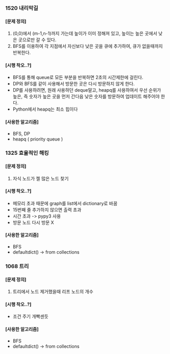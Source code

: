 ### 1520 내리막길
#### [문제 정의]
1. (0,0)에서 (m-1,n-1)까지 가는데 높이가 이미 정해져 있고, 높이는 높은 곳에서 낮은 곳으로만 갈 수 있다.
2.  BFS를 이용하여 각 지점에서 자신보다 낮은 곳을 큐에 추가하여, 큐가 없을때까지 반복한다.

#### [시행 착오..?]
+ BFS를 통해 queue로 모든 부분을 반복하면 2초의 시간제한에 걸린다.
+ DP와 BFS를 같이 사용해서 방문한 곳은 다시 방문하지 않게 한다.
+ DP를 사용하려면, 원래 사용하던 deque말고, heapq를 사용하여서 우선 순위가 높은, 즉 숫자가 높은 곳을 먼저 간다음 낮은 숫자를 방문하여 업데이트 해주어야 한다.  
+ Python에서 heapq는 최소 힙이다

#### [사용한 알고리즘]
+ BFS, DP
+ heapq ( priority queue )


### 1325 효율적인 해킹
#### [문제 정의]
1. 자식 노드가 젤 많은 노드 찾기

#### [시행 착오..?]
+ 메모리 초과 때문에 graph를 list에서 dictionary로 바꿈
+ 15번째 줄 추가하지 않으면 출력 초과
+ 시간 초과 -> pypy3 사용
+ 방문 노드 다시 방문 X

#### [사용한 알고리즘]
+ BFS
+ defaultdict() -> from collections 


### 1068 트리
#### [문제 정의]
1. 트리에서 노드 제거했을때 리프 노드의 개수

#### [시행 착오..?]
+ 조건 주기 개빡센듯 


#### [사용한 알고리즘]
+ BFS
+ defaultdict() -> from collections 